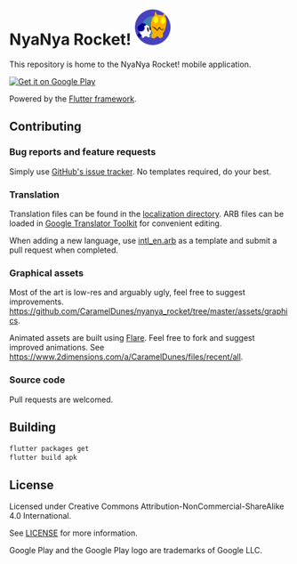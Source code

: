 # NyaNya Rocket! <img src="https://github.com/CaramelDunes/nyanya_rocket/raw/master/assets/graphics/app_icon.png?raw=1" width="64" height="64" alt="Logo">

This repository is home to the NyaNya Rocket! mobile application.

<a href='https://play.google.com/store/apps/details?id=fr.carameldunes.nyanyarocket'><img alt='Get it on Google Play' src='https://play.google.com/intl/en_us/badges/images/generic/en_badge_web_generic.png' height=100/></a>

Powered by the [Flutter framework](https://flutter.dev).

## Contributing
### Bug reports and feature requests
Simply use [GitHub's issue tracker](https://github.com/CaramelDunes/nyanya_rocket/issues).
No templates required, do your best.

### Translation
Translation files can be found in the [localization directory](https://github.com/CaramelDunes/nyanya_rocket/tree/master/localization). 
ARB files can be loaded in [Google Translator Toolkit](https://translate.google.com/toolkit/) for convenient editing. 

When adding a new language, use [intl_en.arb](https://github.com/CaramelDunes/nyanya_rocket/blob/master/localization/intl_en.arb) as a template and submit a pull request when completed.

### Graphical assets
Most of the art is low-res and arguably ugly, feel free to suggest improvements.
https://github.com/CaramelDunes/nyanya_rocket/tree/master/assets/graphics.

Animated assets are built using [Flare](https://www.2dimensions.com/about-flare).
Feel free to fork and suggest improved animations.
See https://www.2dimensions.com/a/CaramelDunes/files/recent/all.

### Source code
Pull requests are welcomed.

## Building
```
flutter packages get
flutter build apk
```

## License
Licensed under Creative Commons Attribution-NonCommercial-ShareAlike 4.0 International.

See [LICENSE](LICENSE) for more information.

Google Play and the Google Play logo are trademarks of Google LLC.
